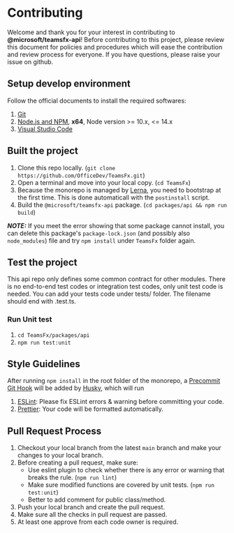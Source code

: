 # Contributing

Welcome and thank you for your interest in contributing to **@microsoft/teamsfx-api**! Before contributing to this project, please review this document for policies and procedures which will ease the contribution and review process for everyone. If you have questions, please raise your issue on github.

## Setup develop environment

Follow the official documents to install the required softwares:
1. [Git](https://git-scm.com/)
2. [Node.js and NPM](https://nodejs.org/), **x64**, Node version >= 10.x, <= 14.x
3. [Visual Studio Code](https://code.visualstudio.com/)

## Built the project

1. Clone this repo locally. (`git clone https://github.com/OfficeDev/TeamsFx.git`)
2. Open a terminal and move into your local copy. (`cd TeamsFx`)
3. Because the monorepo is managed by [Lerna](https://github.com/lerna/lerna), you need to bootstrap at the first time. This is done automaticall with the `postinstall` script.
4. Build the `@microsoft/teamsfx-api` package. (`cd packages/api && npm run build`)

**_NOTE:_** If you meet the error showing that some package cannot install, you can delete this package's `package-lock.json` (and possibly also `node_modules`) file and try `npm install` under `TeamsFx` folder again.

## Test the project

This api repo only defines some common contract for other modules. There is no end-to-end test codes or integration test codes, only unit test code is needed.
You can add your tests code under tests/ folder. The filename should end with .test.ts.

### Run Unit test

1. `cd TeamsFx/packages/api`
2. `npm run test:unit`

## Style Guidelines

After running `npm install` in the root folder of the monorepo, a [Precommit Git Hook](https://git-scm.com/book/en/v2/Customizing-Git-Git-Hooks) will be added by [Husky](https://github.com/typicode/husky), which will run

1. [ESLint](https://github.com/eslint/eslint): Please fix ESLint errors & warning before committing your code.
2. [Prettier](https://github.com/prettier/prettier): Your code will be formatted automatically.

## Pull Request Process

1. Checkout your local branch from the latest `main` branch and make your changes to your local branch.
2. Before creating a pull request, make sure:
    - Use eslint plugin to check whether there is any error or warning that breaks the rule. (`npm run lint`)
    - Make sure modified functions are covered by unit tests. (`npm run test:unit`)
    - Better to add comment for public class/method.
3. Push your local branch and create the pull request.
4. Make sure all the checks in pull request are passed.
5. At least one approve from each code owner is required.
